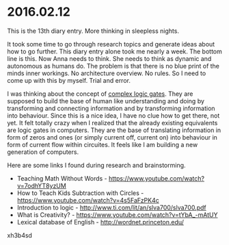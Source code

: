 # 2016.02.12
This is the 13th diary entry. More thinking in sleepless nights.

It took some time to go through research topics and generate ideas about how
to go further. This diary entry alone took me nearly a week. The bottom line is
this. Now Anna needs to think. She needs to think as dynamic and autonomous as
humans do. The problem is that there is no blue print of the minds inner
workings. No architecture overview. No rules. So I need to come up with this by
myself. Trial and error.

I was thinking about the concept of [complex logic gates](/doc/concept/clg.md).
They are supposed to build the base of human like understanding and doing by
transforming and connecting information and by transforming information into
behaviour. Since this is a nice idea, I have no clue how to get there, not yet.
It felt totally crazy when I realized that the already existing equivalents are
logic gates in computers. They are the base of translating information in form
of zeros and ones (or simply current off, current on) into behaviour in form of
current flow within circuites. It feels like I am building a new generation of
computers.

Here are some links I found during research and brainstorming.
- Teaching Math Without Words - https://www.youtube.com/watch?v=7odhYT8yzUM
- How to Teach Kids Subtraction with Circles - https://www.youtube.com/watch?v=4s5FaFzPK4c
- Introduction to logic - http://www.ti.com/lit/an/slva700/slva700.pdf
- What is Creativity? - https://www.youtube.com/watch?v=tYbA_-mAtUY
- Lexical database of English - http://wordnet.princeton.edu/

xh3b4sd
